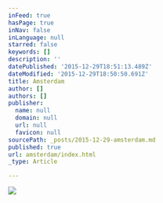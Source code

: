 ```yaml
---
inFeed: true
hasPage: true
inNav: false
inLanguage: null
starred: false
keywords: []
description: ''
datePublished: '2015-12-29T18:51:13.489Z'
dateModified: '2015-12-29T18:50:50.691Z'
title: Amsterdam
author: []
authors: []
publisher:
  name: null
  domain: null
  url: null
  favicon: null
sourcePath: _posts/2015-12-29-amsterdam.md
published: true
url: amsterdam/index.html
_type: Article

---
```

![](https://the-grid-user-content.s3-us-west-2.amazonaws.com/ecf9730e-b2c4-4752-8822-97167515e96a.jpg)